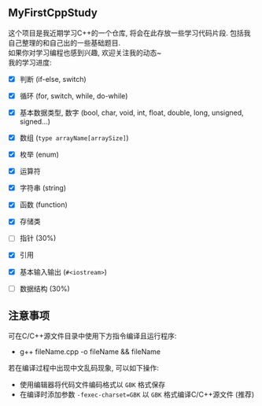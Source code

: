 ## MyFirstCppStudy

这个项目是我近期学习C++的一个仓库, 将会在此存放一些学习代码片段. 包括我自己整理的和自己出的一些基础题目.<br/>
如果你对学习编程也感到兴趣, 欢迎关注我的动态~<br/>
我的学习进度:
- [x] 判断 (if-else, switch)
- [x] 循环 (for, switch, while, do-while)
- [x] 基本数据类型, 数字 (bool, char, void, int, float, double, long, unsigned, signed...)
- [x] 数组 (`type arrayName[arraySize]`)
- [x] 枚举 (enum)
- [x] 运算符
- [x] 字符串 (string)
- [x] 函数 (function)
- [x] 存储类
- [ ] 指针 (30%)
- [x] 引用
- [x] 基本输入输出 (`#<iostream>`)
- [ ] 数据结构 (30%)



## 注意事项
可在C/C++源文件目录中使用下方指令编译且运行程序:
- g++ fileName.cpp -o fileName && fileName


若在编译过程中出现中文乱码现象, 可以如下操作:
- 使用编辑器将代码文件编码格式以 `GBK` 格式保存
- 在编译时添加参数 `-fexec-charset=GBK` 以 `GBK` 格式编译C/C++源文件 (推荐)